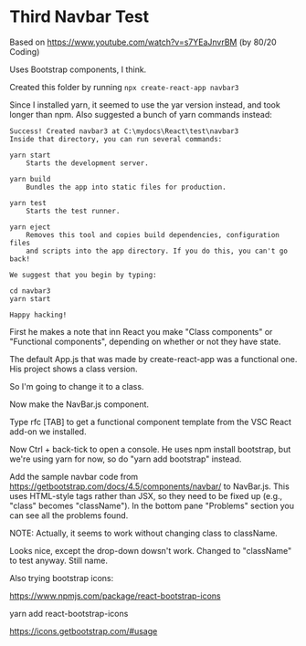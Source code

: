 Third Navbar Test
=================

Based on https://www.youtube.com/watch?v=s7YEaJnvrBM (by 80/20 Coding)

Uses Bootstrap components, I think.

Created this folder by running `npx create-react-app navbar3` 

Since I installed yarn, it seemed to use the yar version instead, and took longer than npm.
Also suggested a bunch of yarn commands instead:

	Success! Created navbar3 at C:\mydocs\React\test\navbar3
	Inside that directory, you can run several commands:

	yarn start
		Starts the development server.

	yarn build
		Bundles the app into static files for production.

	yarn test
		Starts the test runner.

	yarn eject
		Removes this tool and copies build dependencies, configuration files
		and scripts into the app directory. If you do this, you can't go back!

	We suggest that you begin by typing:

	cd navbar3
	yarn start

	Happy hacking!

First he makes a note that inn React you make "Class components" or "Functional components",
depending on whether or not they have state.

The default App.js that was made by create-react-app was a functional one. His project shows
a class version.

So I'm going to change it to a class.

Now make the NavBar.js component.

Type rfc [TAB] to get a functional component template from the VSC React add-on we installed.

Now Ctrl + back-tick to open a console. He uses npm install bootstrap, but we're using yarn
for now, so do "yarn add bootstrap" instead.

Add the sample navbar code from https://getbootstrap.com/docs/4.5/components/navbar/
to NavBar.js. This uses HTML-style tags rather than JSX, so they need to be fixed up
(e.g., "class" becomes "className"). In the bottom pane "Problems" section you can see
all the problems found.

NOTE: Actually, it seems to work without changing class to className.

Looks nice, except the drop-down dowsn't work. Changed to "className" to test anyway. Still name.

Also trying bootstrap icons:

https://www.npmjs.com/package/react-bootstrap-icons

yarn add react-bootstrap-icons

https://icons.getbootstrap.com/#usage






